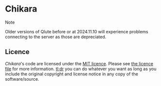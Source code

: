 # Chikara

> [!NOTE]
> Older versions of Qlute before or at 2024.11.10 will experience problems connecting to the server as those are depreciated.


## Licence

*Chikara*'s code are licensed under the [MIT licence](https://opensource.org/licenses/MIT). Please see [the licence file](LICENCE) for more information. [tl;dr](https://tldrlegal.com/license/mit-license) you can do whatever you want as long as you include the original copyright and license notice in any copy of the software/source.